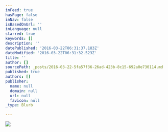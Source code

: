 ```yaml
---
inFeed: true
hasPage: false
inNav: false
isBasedOnUrl: ''
inLanguage: null
starred: true
keywords: []
description: ''
datePublished: '2016-03-22T06:31:37.183Z'
dateModified: '2016-03-22T06:31:32.523Z'
title: ''
author: []
sourcePath: _posts/2016-03-22-5fa57f36-26ad-423b-8c15-692a0e730114.md
published: true
authors: []
publisher:
  name: null
  domain: null
  url: null
  favicon: null
_type: Blurb

---
```

![](https://s3-us-west-2.amazonaws.com/the-grid-img/p/00888523daa6eb934e255c117f0fcf404de1ca80.gif)